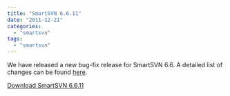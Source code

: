 ```yaml
---
title: "SmartSVN 6.6.11"
date: "2011-12-21"
categories: 
  - "smartsvn"
tags: 
  - "smartsvn"
---
```


We have released a new bug-fix release for SmartSVN 6.6. A detailed list of changes can be found [here](http://www.syntevo.com/smartsvn/changelog.txt).

[Download SmartSVN 6.6.11](http://www.syntevo.com/smartsvn/download.html)
